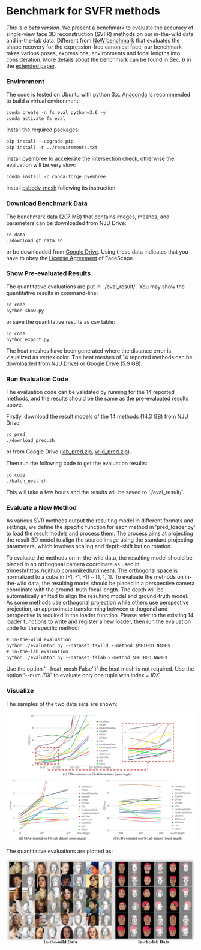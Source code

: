 # Benchmark for SVFR methods
*This is a beta version*.  We present a benchmark to evaluate the accuracy of single-view face 3D reconstruction (SVFR) methods on our in-the-wild data and in-the-lab data. Different from [NoW benchmark](https://ringnet.is.tue.mpg.de/challenge.html) that evaluates the shape recovery for the expression-free canonical face, our benchmark takes various poses, expressions, environments and focal lengths into consideration. More details about the benchmark can be found in Sec. 6 in the [extended paper](https://arxiv.org/pdf/2111.01082.pdf).

### Environment

The code is tested on Ubuntu with python 3.x. [Anaconda](https://www.anaconda.com/products/individual) is recommended to build a virtual environment:
```
conda create -n fs_eval python=3.6 -y
conda activate fs_eval
```
Install the required packages:
```
pip install --upgrade pip
pip install -r ../requirements.txt
```

Install pyembree to accelerate the intersection check, otherwise the evaluation will be very slow:
```
conda install -c conda-forge pyembree
```

Install [psbody-mesh](https://github.com/MPI-IS/mesh) following its instruction.

### Download Benchmark Data
The benchmark data (207 MB) that contains images, meshes, and parameters can be downloaded from NJU Drive:
```
cd data
./download_gt_data.sh
```
or be downloaded from [Google Drive](https://drive.google.com/file/d/1krYVZJ5ZYsqbUYh9lWCTxpfvOgLYNNml/view?usp=sharing). Using these data indicates that you have to obey the [License Agreement](https://github.com/zhuhao-nju/facescape/blob/master/doc/License_Agreement.pdf) of FaceScape.

### Show Pre-evaluated Results
The quantitative evaluations are put in './eval_result/'. You may show the quantitative results in command-line:
```
cd code
python show.py
```
or save the quantitative results as csv table:
```
cd code
python export.py
```

The heat meshes have been generated where the distance error is visualized as vertex color. The heat meshes of 14 reported methods can be downloaded from [NJU Drive](https://box.nju.edu.cn/f/4433cb1951e14321b042/?dl=1)) or [Google Drive](https://drive.google.com/file/d/1BHL83xC09wnZw9aIzhQ2NPjjDoUYKThF/view?usp=sharing) (5.9 GB).

### Run Evaluation Code

The evaluation code can be validated by running for the 14 reported methods, and the results should be the same as the pre-evaluated results above.

Firstly, download the result models of the 14 methods (14.3 GB) from NJU Drive:
```
cd pred
./download_pred.sh
```
or from Google Drive ([lab_pred.zip](https://drive.google.com/file/d/1catZZb8XTCIess_aea-46VieL197tzNh/view?usp=sharing), [wild_pred.zip](https://drive.google.com/file/d/10tN9cdNYobPC_laTBTNoX81USl6zFVOC/view?usp=sharing)).

Then run the following code to get the evaluation results:
```
cd code
./batch_eval.sh
```
This will take a few hours and the results will be saved to './eval_result/'.

### Evaluate a New Method
As various SVR methods output the resulting model in different formats and settings, we define the specific function for each method in 'pred_loader.py' to load the result models and process them. The process aims at projecting the result 3D model to align the source image using the standard projecting parameters, which involves scaling and depth-shift but no rotation.

To evaluate the methods on in-the-wild data, the resulting model should be placed in an orthogonal camera coordinate as used in trimesh(https://github.com/mikedh/trimesh). The orthogonal space is normalized to a cube in [-1, -1, -1] ~ [1, 1, 1].
To evaluate the methods on in-the-wild data, the resulting model should be placed in a perspective camera coordinate with the ground-truth focal length. The depth will be automatically shifted to align the resulting model and ground-truth model. As some methods use orthogonal projection while others use perspective projection, an approximate transforming between orthogonal and perspective is required in the loader function. Please refer to the existing 14 loader functions to write and register a new loader, then run the evaluation code for the specific method:
```
# in-the-wild evaluation
python ./evaluator.py --dataset fswild --method $METHOD_NAME$
# in-the-lab evaluation
python ./evaluator.py --dataset fslab --method $METHOD_NAME$
```
Use the option '--heat_mesh False' if the heat mesh is not required. Use the option '--num $IDX$' to evaluate only one tuple with index = $IDX$.

### Visualize

The samples of the two data sets are shown:

<img src="/figures/benchmark_eval.jpg" width="800">

The quantitative evaluations are plotted as:

<img src="/figures/benchmark_data.jpg" width="800">
